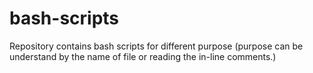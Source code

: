 # bash-scripts
Repository contains bash scripts for different purpose (purpose can be understand by the name of file or reading the in-line comments.)
